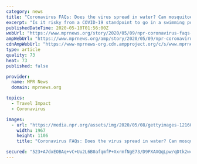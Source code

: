 ```yaml
---
category: news
title: "Coronavirus FAQs: Does the virus spread in water? Can mosquitoes carry it?"
excerpt: "Is it risky from a COVID-19 standpoint to go in a swimming pool? Can mosquitoes spread the virus from person to person?"
publishedDateTime: 2020-05-10T01:56:00Z
webUrl: "https://www.mprnews.org/story/2020/05/09/npr-coronavirus-faqs-do-temperature-screenings-help-can-mosquitoes-spread-it"
ampWebUrl: "https://www.mprnews.org/amp/story/2020/05/09/npr-coronavirus-faqs-do-temperature-screenings-help-can-mosquitoes-spread-it"
cdnAmpWebUrl: "https://www-mprnews-org.cdn.ampproject.org/c/s/www.mprnews.org/amp/story/2020/05/09/npr-coronavirus-faqs-do-temperature-screenings-help-can-mosquitoes-spread-it"
type: article
quality: 73
heat: 73
published: false

provider:
  name: MPR News
  domain: mprnews.org

topics:
  - Travel Impact
  - Coronavirus

images:
  - url: "https://media.npr.org/assets/img/2020/05/08/gettyimages-1216086806_wide-56c512b884f29d6e99a2fceb9a5e2959b72a5851.jpg?s=2000"
    width: 1967
    height: 1106
    title: "Coronavirus FAQs: Does the virus spread in water? Can mosquitoes carry it?"

secured: "523+A7dxEOBAq+vC+Uu2L6B0afqmfP+XxrmfNgE73/D9PXAXQqLpw/qDtk2w4Kf7EHUiWHlBYADJkLnT+RdyyqrFONsKIsCI5musK0jLl9CXAh5iQgLphLIcrDbHFpSfg1nfkJcSTDXdUFZ5rp5N+Xuf4wxBjjfWY/dAKhT4Oxh/6eVaIEdc7WON7/Ih5aajgw7Ii9o7/CdbvPW/EuoS8teFnYpvkrNjaJns1tjhg1BPnZ8GjsyxGwFhof4Xy56wlHCemin6Sqe7BcPa36CWD+mTnQ3t9Fe//DtL9pGw+rkW3qo/wg+Px8zSho3KnpOk;ppVxtAItuWQB9yiitOmneQ=="
---
```


